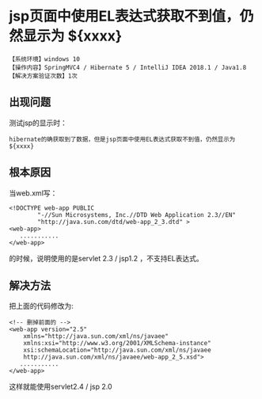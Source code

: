 # jsp页面中使用EL表达式获取不到值，仍然显示为 ${xxxx}
`【系统环境】windows 10`  
`【操作内容】SpringMVC4 / Hibernate 5 / IntelliJ IDEA 2018.1 / Java1.8`  
`【解决方案验证次数】1次`  
## <i class="fa fa-question-circle"></i> 出现问题
测试jsp的显示时：
```
hibernate的确获取到了数据，但是jsp页面中使用EL表达式获取不到值，仍然显示为 ${xxxx}
```
## <i class="fa fa-bullseye"></i> 根本原因
当web.xml写：
```
<!DOCTYPE web-app PUBLIC
        "-//Sun Microsystems, Inc.//DTD Web Application 2.3//EN"
        "http://java.sun.com/dtd/web-app_2_3.dtd" >
<web-app>
   ...........
</web-app>
```
的时候，说明使用的是servlet 2.3 / jsp1.2 ，不支持EL表达式。
## <i class="fa fa-check-circle"></i> 解决方法
把上面的代码修改为:
```
<!-- 删掉前面的 -->
<web-app version="2.5"
    xmlns="http://java.sun.com/xml/ns/javaee"
    xmlns:xsi="http://www.w3.org/2001/XMLSchema-instance"
    xsi:schemaLocation="http://java.sun.com/xml/ns/javaee
    http://java.sun.com/xml/ns/javaee/web-app_2_5.xsd">
   ...........
</web-app>
```
这样就能使用servlet2.4 / jsp 2.0
